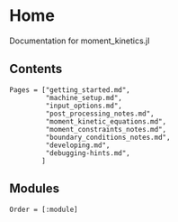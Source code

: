 # Home

Documentation for moment_kinetics.jl

## Contents

```@contents
Pages = ["getting_started.md",
         "machine_setup.md",
         "input_options.md",
         "post_processing_notes.md",
         "moment_kinetic_equations.md",
         "moment_constraints_notes.md",
         "boundary_conditions_notes.md",
         "developing.md",
         "debugging-hints.md",
        ]
```

## Modules

```@index
Order = [:module]
```
